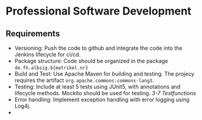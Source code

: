 # Professional Software Development

## Requirements
- Versioning: Push the code to github and integrate the code into the Jenkins lifecycle for ci/cd.
- Package structure: Code should be organized in the package `de.fh.albsig.${matrikel.nr}`
- Build and Test: Use Apache Maven for building and testing. The projecy requires the artifact `org.apache.commons:commons-lang3`.
- Testing: Include at least $5$ tests using JUnit5, with annotations and lifecycle methods. Mockito should be used for testing. *3-7 Testfunctions*
- Error handling: Implement exception handling with error logging using Log4j.
- 
